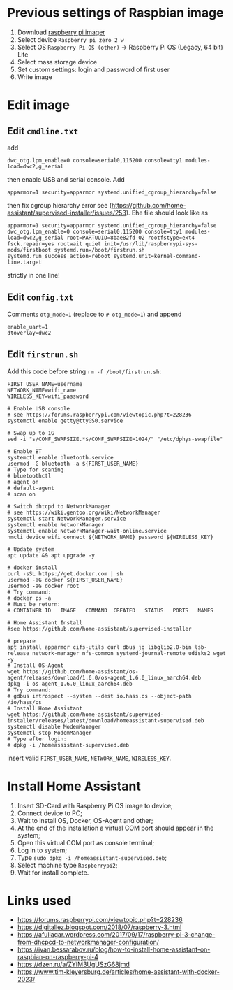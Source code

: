 # Previous settings of Raspbian image

1. Download [raspberry pi imager](https://downloads.raspberrypi.org/imager/imager_latest.exe)
2. Select device `Raspberry pi zero 2 w`
3. Select OS `Raspberry Pi OS (other)` -> Raspberry Pi OS (Legacy, 64 bit) Lite
4. Select mass storage device
5. Set custom settings: login and password of first user
6. Write image

# Edit image

## Edit `cmdline.txt`

add

~~~
dwc_otg.lpm_enable=0 console=serial0,115200 console=tty1 modules-load=dwc2,g_serial
~~~

then enable USB and serial console. Add

~~~
apparmor=1 security=apparmor systemd.unified_cgroup_hierarchy=false
~~~

then fix cgroup hierarchy error see (https://github.com/home-assistant/supervised-installer/issues/253). Еhe file should look like as

~~~
apparmor=1 security=apparmor systemd.unified_cgroup_hierarchy=false dwc_otg.lpm_enable=0 console=serial0,115200 console=tty1 modules-load=dwc2,g_serial root=PARTUUID=8bae82fd-02 rootfstype=ext4 fsck.repair=yes rootwait quiet init=/usr/lib/raspberrypi-sys-mods/firstboot systemd.run=/boot/firstrun.sh systemd.run_success_action=reboot systemd.unit=kernel-command-line.target
~~~

strictly in one line!

## Edit `config.txt`

Comments `otg_mode=1` (replace to `# otg_mode=1`) and append

~~~
enable_uart=1
dtoverlay=dwc2
~~~

## Edit `firstrun.sh`

Add this code before string `rm -f /boot/firstrun.sh`:

~~~
FIRST_USER_NAME=username
NETWORK_NAME=wifi_name
WIRELESS_KEY=wifi_password

# Enable USB console
# see https://forums.raspberrypi.com/viewtopic.php?t=228236
systemctl enable getty@ttyGS0.service

# Swap up to 1G
sed -i "s/CONF_SWAPSIZE.*$/CONF_SWAPSIZE=1024/" "/etc/dphys-swapfile"

# Enable BT
systemctl enable bluetooth.service
usermod -G bluetooth -a ${FIRST_USER_NAME}
# Type for scaning
# bluetoothctl
# agent on
# default-agent
# scan on

# Switch dhtcpd to NetworkManager
# see https://wiki.gentoo.org/wiki/NetworkManager
systemctl start NetworkManager.service
systemctl enable NetworkManager
systemctl enable NetworkManager-wait-online.service
nmcli device wifi connect ${NETWORK_NAME} password ${WIRELESS_KEY}

# Update system
apt update && apt upgrade -y

# docker install
curl -sSL https://get.docker.com | sh
usermod -aG docker ${FIRST_USER_NAME}
usermod -aG docker root
# Try command:
# docker ps -a
# Must be return:
# CONTAINER ID   IMAGE   COMMAND  CREATED   STATUS   PORTS   NAMES

# Home Assistant Install
#see https://github.com/home-assistant/supervised-installer

# prepare
apt install apparmor cifs-utils curl dbus jq libglib2.0-bin lsb-release network-manager nfs-common systemd-journal-remote udisks2 wget -y
# Install OS-Agent
wget https://github.com/home-assistant/os-agent/releases/download/1.6.0/os-agent_1.6.0_linux_aarch64.deb
dpkg -i os-agent_1.6.0_linux_aarch64.deb
# Try command:
# gdbus introspect --system --dest io.hass.os --object-path /io/hass/os
# Install Home Assistant
wget https://github.com/home-assistant/supervised-installer/releases/latest/download/homeassistant-supervised.deb
systemctl disable ModemManager
systemctl stop ModemManager
# Type after login:
# dpkg -i /homeassistant-supervised.deb
~~~

insert valid `FIRST_USER_NAME`, `NETWORK_NAME`, `WIRELESS_KEY`.

# Install Home Assistant

1. Insert SD-Card with Raspberry Pi OS image to device;
2. Connect device to PC;
3. Wait to install OS, Docker, OS-Agent and other;
4. At the end of the installation a virtual COM port should appear in the system;
5. Open this virtual COM port as console terminal;
6. Log in to system;
7. Type `sudo dpkg -i /homeassistant-supervised.deb`;
8. Select machine type `Raspberrypi2`;
9. Wait for install complete.

# Links used

- https://forums.raspberrypi.com/viewtopic.php?t=228236
- https://digitallez.blogspot.com/2018/07/raspberry-3.html
- https://afullagar.wordpress.com/2017/09/17/raspberry-pi-3-change-from-dhcpcd-to-networkmanager-configuration/
- https://ivan.bessarabov.ru/blog/how-to-install-home-assistant-on-raspbian-on-raspberry-pi-4
- https://dzen.ru/a/ZYIM3UgUSzG68jmd
- https://www.tim-kleyersburg.de/articles/home-assistant-with-docker-2023/
